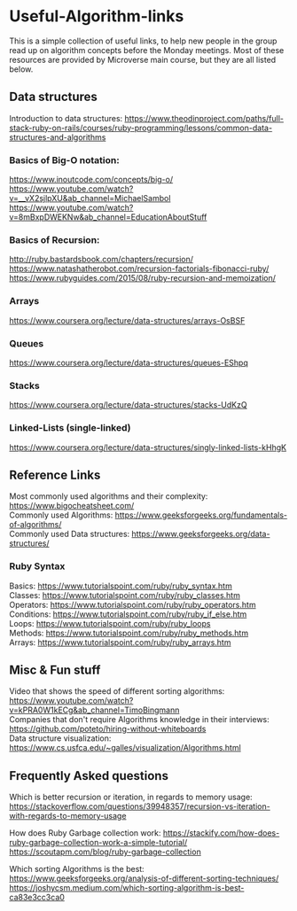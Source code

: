 # Useful-Algorithm-links

This is a simple collection of useful links, to help new people in the group read up on algorithm concepts before the Monday meetings. Most of these resources are provided by Microverse main course, but they are all listed below.

## Data structures

Introduction to data structures: https://www.theodinproject.com/paths/full-stack-ruby-on-rails/courses/ruby-programming/lessons/common-data-structures-and-algorithms

### Basics of Big-O notation:

https://www.inoutcode.com/concepts/big-o/
https://www.youtube.com/watch?v=__vX2sjlpXU&ab_channel=MichaelSambol
https://www.youtube.com/watch?v=8mBxpDWEKNw&ab_channel=EducationAboutStuff

### Basics of Recursion:

http://ruby.bastardsbook.com/chapters/recursion/
https://www.natashatherobot.com/recursion-factorials-fibonacci-ruby/
https://www.rubyguides.com/2015/08/ruby-recursion-and-memoization/

### Arrays

https://www.coursera.org/lecture/data-structures/arrays-OsBSF

### Queues

https://www.coursera.org/lecture/data-structures/queues-EShpq

### Stacks

https://www.coursera.org/lecture/data-structures/stacks-UdKzQ

### Linked-Lists (single-linked)

https://www.coursera.org/lecture/data-structures/singly-linked-lists-kHhgK


## Reference Links

Most commonly used algorithms and their complexity: https://www.bigocheatsheet.com/   
Commonly used Algorithms: https://www.geeksforgeeks.org/fundamentals-of-algorithms/   
Commonly used Data structures: https://www.geeksforgeeks.org/data-structures/   

### Ruby Syntax

Basics: https://www.tutorialspoint.com/ruby/ruby_syntax.htm  
Classes: https://www.tutorialspoint.com/ruby/ruby_classes.htm  
Operators: https://www.tutorialspoint.com/ruby/ruby_operators.htm  
Conditions: https://www.tutorialspoint.com/ruby/ruby_if_else.htm  
Loops: https://www.tutorialspoint.com/ruby/ruby_loops  
Methods: https://www.tutorialspoint.com/ruby/ruby_methods.htm  
Arrays: https://www.tutorialspoint.com/ruby/ruby_arrays.htm  

## Misc & Fun stuff

Video that shows the speed of different sorting algorithms: https://www.youtube.com/watch?v=kPRA0W1kECg&ab_channel=TimoBingmann  
Companies that don't require Algorithms knowledge in their interviews: https://github.com/poteto/hiring-without-whiteboards  
Data structure visualization: https://www.cs.usfca.edu/~galles/visualization/Algorithms.html  

## Frequently Asked questions

Which is better recursion or iteration, in regards to memory usage: https://stackoverflow.com/questions/39948357/recursion-vs-iteration-with-regards-to-memory-usage  

How does Ruby Garbage collection work: https://stackify.com/how-does-ruby-garbage-collection-work-a-simple-tutorial/
                                       https://scoutapm.com/blog/ruby-garbage-collection  

Which sorting Algorithms is the best: https://www.geeksforgeeks.org/analysis-of-different-sorting-techniques/  
                                      https://joshycsm.medium.com/which-sorting-algorithm-is-best-ca83e3cc3ca0  
